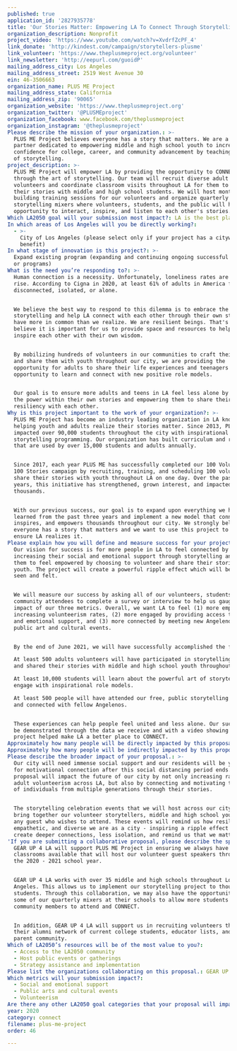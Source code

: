 ```yaml
---
published: true
application_id: '2827935778'
title: 'Our Stories Matter: Empowering LA To Connect Through Storytelling'
organization_description: Nonprofit
project_video: 'https://www.youtube.com/watch?v=XvdrfZcPF_4'
link_donate: 'http://kindest.com/campaign/storytellers-plusme'
link_volunteer: 'https://www.theplusmeproject.org/volunteer'
link_newsletter: 'http://eepurl.com/guoidP'
mailing_address_city: Los Angeles
mailing_address_street: 2519 West Avenue 30
ein: 46-3506663
organization_name: PLUS ME Project
mailing_address_state: California
mailing_address_zip: '90065'
organization_website: 'https://www.theplusmeproject.org'
organization_twitter: '@PLUSMEproject'
organization_facebook: www.facebook.com/theplusmeproject
organization_instagram: '@theplusmeproject'
Please describe the mission of your organization.: >-
  PLUS ME Project believes everyone has a story that matters. We are a community
  partner dedicated to empowering middle and high school youth to increase their
  confidence for college, career, and community advancement by teaching the art
  of storytelling.
project_description: >-
  PLUS ME Project will empower LA by providing the opportunity to CONNECT
  through the art of storytelling. Our team will recruit diverse adult
  volunteers and coordinate classroom visits throughout LA for them to share
  their stories with middle and high school students. We will host monthly story
  building training sessions for our volunteers and organize quarterly
  storytelling mixers where volunteers, students, and the public will have the
  opportunity to interact, inspire, and listen to each other's stories.
Which LA2050 goal will your submission most impact?: LA is the best place to CONNECT
In which areas of Los Angeles will you be directly working?:
  - >-
    City of Los Angeles (please select only if your project has a citywide
    benefit)
In what stage of innovation is this project?: >-
  Expand existing program (expanding and continuing ongoing successful projects
  or programs)
What is the need you’re responding to?: >-
  Human connection is a necessity. Unfortunately, loneliness rates are on the
  rise. According to Cigna in 2020, at least 61% of adults in America feel
  disconnected, isolated, or alone.


  We believe the best way to respond to this dilemma is to embrace the art of
  storytelling and help LA connect with each other through their own stories. We
  have more in common than we realize. We are resilient beings. That's why, we
  believe it is important for us to provide space and resources to help humans
  inspire each other with their own wisdom. 


  By mobilizing hundreds of volunteers in our communities to craft their stories
  and share them with youth throughout our city, we are providing the
  opportunity for adults to share their life experiences and teenagers the
  opportunity to learn and connect with new positive role models. 


  Our goal is to ensure more adults and teens in LA feel less alone by unlocking
  the power within their own stories and empowering them to share their
  resiliency with each other.
Why is this project important to the work of your organization?: >-
  PLUS ME Project has become an industry leading organization in LA known for
  helping youth and adults realize their stories matter. Since 2013, PLUS ME has
  impacted over 90,000 students throughout the city with inspirational
  storytelling programming. Our organization has built curriculum and resources
  that are used by over 15,000 students and adults annually. 


  Since 2017, each year PLUS ME has successfully completed our 100 Volunteers,
  100 Stories campaign by recruiting, training, and scheduling 100 volunteers to
  share their stories with youth throughout LA on one day. Over the past 3
  years, this initiative has strengthened, grown interest, and impacted
  thousands.


  With our previous success, our goal is to expand upon everything we have
  learned from the past three years and implement a new model that connects,
  inspires, and empowers thousands throughout our city. We strongly believe that
  everyone has a story that matters and we want to use this project to help
  ensure LA realizes it.
Please explain how you will define and measure success for your project.: >-
  Our vision for success is for more people in LA to feel connected by
  increasing their social and emotional support through storytelling and for
  them to feel empowered by choosing to volunteer and share their stories with
  youth. The project will create a powerful ripple effect which will be both
  seen and felt.


  We will measure our success by asking all of our volunteers, students, and
  community attendees to complete a survey or interview to help us gauge the
  impact of our three metrics. Overall, we want LA to feel (1) more empowered by
  increasing volunteerism rates, (2) more engaged by providing access to social
  and emotional support, and (3) more connected by meeting new Angelenos at
  public art and cultural events.


  By the end of June 2021, we will have successfully accomplished the following:

  At least 500 adults volunteers will have participated in storytelling training
  and shared their stories with middle and high school youth throughout LA.

  At least 10,000 students will learn about the powerful art of storytelling and
  engage with inspirational role models.

  At least 500 people will have attended our free, public storytelling events
  and connected with fellow Angelenos.


  These experiences can help people feel united and less alone. Our success will
  be demonstrated through the data we receive and with a video showing how our
  project helped make LA a better place to CONNECT. 
Approximately how many people will be directly impacted by this proposal?: '500'
Approximately how many people will be indirectly impacted by this proposal?: '11000'
Please describe the broader impact of your proposal.: >-
  Our city will need immense social support and our residents will be yearning
  for motivational connection after this social distancing period ends. Our
  proposal will impact the future of our city by not only increasing rates of
  adult volunteerism across LA, but also by connecting and motivating thousands
  of individuals from multiple generations through their stories.


  The storytelling celebration events that we will host across our city will
  bring together our volunteer storytellers, middle and high school youth, and
  any guest who wishes to attend. These events will remind us how resilient,
  empathetic, and diverse we are as a city - inspiring a ripple effect that will
  create deeper connections, less isolation, and remind us that we matter.
'If you are submitting a collaborative proposal, please describe the specific role of partner organizations in the project.': >-
  GEAR UP 4 LA will support PLUS ME Project in ensuring we always have
  classrooms available that will host our volunteer guest speakers throughout
  the 2020 - 2021 school year. 


  GEAR UP 4 LA works with over 35 middle and high schools throughout Los
  Angeles. This allows us to implement our storytelling project to thousands of
  students. Through this collaboration, we may also have the opportunity to host
  some of our quarterly mixers at their schools to allow more students and
  community members to attend and CONNECT. 


  In addition, GEAR UP 4 LA will support us in recruiting volunteers throughout
  their alumni network of current college students, educator lists, and overall
  parent community.
Which of LA2050’s resources will be of the most value to you?:
  - Access to the LA2050 community
  - Host public events or gatherings
  - Strategy assistance and implementation
Please list the organizations collaborating on this proposal.: GEAR UP 4 LA
Which metrics will your submission impact?:
  - Social and emotional support
  - Public arts and cultural events
  - Volunteerism
Are there any other LA2050 goal categories that your proposal will impact?: []
year: 2020
category: connect
filename: plus-me-project
order: 46

---
```

